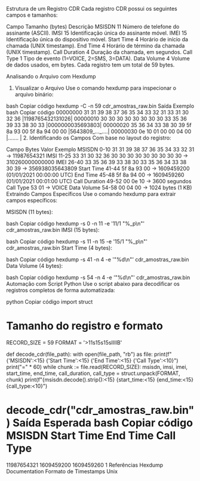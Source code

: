 Estrutura de um Registro CDR
Cada registro CDR possui os seguintes campos e tamanhos:

Campo	Tamanho (bytes)	Descrição
MSISDN	11	Número de telefone do assinante (ASCII).
IMSI	15	Identificação única do assinante móvel.
IMEI	15	Identificação única do dispositivo móvel.
Start Time	4	Horário de início da chamada (UNIX timestamp).
End Time	4	Horário de término da chamada (UNIX timestamp).
Call Duration	4	Duração da chamada, em segundos.
Call Type	1	Tipo de evento (1=VOICE, 2=SMS, 3=DATA).
Data Volume	4	Volume de dados usados, em bytes.
Cada registro tem um total de 59 bytes.

Analisando o Arquivo com Hexdump
1. Visualizar o Arquivo
Use o comando hexdump para inspecionar o arquivo binário:

bash
Copiar código
hexdump -C -n 59 cdr_amostras_raw.bin
Saída Exemplo
bash
Copiar código
00000000  31 31 39 38 37 36 35 34  33 32 31 33 31 30 32 36  |1198765432131026|
00000010  30 30 30 30 30 30 30 30  33 35 36 39 33 38 30 33  |0000000035693803|
00000020  35 36 34 33 38 30 39 5f  8a 93 00 5f 8a 94 00 00  |5643809_..._....|
00000030  0e 10 01 00 00 04 00                              |.......          |
2. Identificando os Campos
Com base no layout do registro:

Campo	Bytes	Valor Exemplo
MSISDN	0-10	31 31 39 38 37 36 35 34 33 32 31 → 11987654321
IMSI	11-25	33 31 30 32 36 30 30 30 30 30 30 30 30 30 → 310260000000000
IMEI	26-40	33 35 36 39 33 38 30 33 35 36 34 33 38 30 39 → 356938035643809
Start Time	41-44	5f 8a 93 00 → 1609459200 (01/01/2021 00:00:00 UTC)
End Time	45-48	5f 8a 94 00 → 1609459260 (01/01/2021 00:01:00 UTC)
Call Duration	49-52	00 0e 10 → 3600 segundos
Call Type	53	01 → VOICE
Data Volume	54-58	00 04 00 → 1024 bytes (1 KB)
Extraindo Campos Específicos
Use o comando hexdump para extrair campos específicos:

MSISDN (11 bytes):

bash
Copiar código
hexdump -s 0 -n 11 -e '11/1 "%_p\n"' cdr_amostras_raw.bin
IMSI (15 bytes):

bash
Copiar código
hexdump -s 11 -n 15 -e '15/1 "%_p\n"' cdr_amostras_raw.bin
Start Time (4 bytes):

bash
Copiar código
hexdump -s 41 -n 4 -e '"%d\n"' cdr_amostras_raw.bin
Data Volume (4 bytes):

bash
Copiar código
hexdump -s 54 -n 4 -e '"%d\n"' cdr_amostras_raw.bin
Automação com Script Python
Use o script abaixo para decodificar os registros completos de forma automatizada:

python
Copiar código
import struct

# Tamanho do registro e formato
RECORD_SIZE = 59
FORMAT = '>11s15s15sIIIIB'

def decode_cdr(file_path):
    with open(file_path, "rb") as file:
        print(f"{'MSISDN':<15} {'Start Time':<15} {'End Time':<15} {'Call Type':<10}")
        print("=" * 60)
        while chunk := file.read(RECORD_SIZE):
            msisdn, imsi, imei, start_time, end_time, call_duration, call_type = struct.unpack(FORMAT, chunk)
            print(f"{msisdn.decode().strip():<15} {start_time:<15} {end_time:<15} {call_type:<10}")

decode_cdr("cdr_amostras_raw.bin")
Saída Esperada
bash
Copiar código
MSISDN         Start Time      End Time        Call Type
============================================================
11987654321    1609459200      1609459260      1
Referências
Hexdump Documentation
Formato de Timestamps Unix
